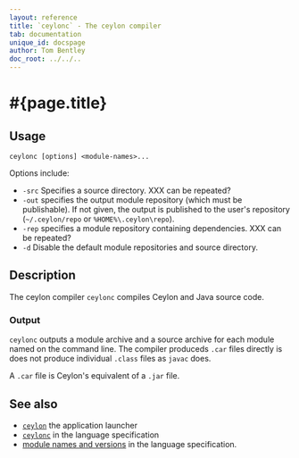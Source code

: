 ```yaml
---
layout: reference
title: `ceylonc` - The ceylon compiler
tab: documentation
unique_id: docspage
author: Tom Bentley
doc_root: ../../..
---
```


# #{page.title}

## Usage 

<!-- lang: none -->
    ceylonc [options] <module-names>...

Options include:

* `-src` Specifies a source directory. XXX can be repeated?
* `-out` specifies the output module repository (which must be publishable).
  If not given, the output is published to the user's repository
  (`~/.ceylon/repo` or `%HOME%\.ceylon\repo`).
* `-rep` specifies a module repository containing dependencies. XXX can be repeated?
* `-d` Disable the default module repositories and source directory.

## Description

The ceylon compiler `ceylonc` compiles Ceylon and Java source code. 

### Output

`ceylonc` outputs a module archive and a source archive for 
each module named on the command line. The compiler produceds `.car` files 
directly is does not produce individual `.class` files as `javac` does.

A `.car` file is Ceylon's equivalent of a `.jar` file.

## See also

* [`ceylon`](../ceylon) the application launcher
* [`ceylonc`](#{page.doc_root}/#{site.urls.spec_relative}#thecompiler) in the language specification
* [module names and versions](#{page.doc_root}/#{site.urls.spec_relative}#modulenamesandversionidentifiers) in the language specification.
